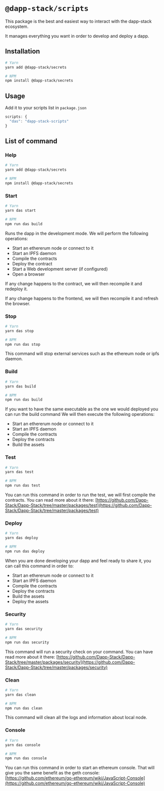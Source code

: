 # `@dapp-stack/scripts`

This package is the best and easiest way to interact with
the dapp-stack ecosystem.

It manages everything you want in order to develop and deploy a dapp.

## Installation

```sh
# Yarn
yarn add @dapp-stack/secrets

# NPM
npm install @dapp-stack/secrets
```

## Usage

Add it to your scripts list in `package.json`

```js
scripts: {
  "das": "dapp-stack-scripts"
}
```

## List of command

### Help

```sh
# Yarn
yarn add @dapp-stack/secrets

# NPM
npm install @dapp-stack/secrets
```

### Start

```sh
# Yarn
yarn das start

# NPM
npm run das build
```

Runs the dapp in the development mode.
We will perform the following operations:

- Start an ethererum node or connect to it
- Start an IPFS daemon
- Compile the contracts
- Deploy the contract
- Start a Web development server (if configured)
- Open a browser

If any change happens to the contract, we will then recompile it
and redeploy it.

If any change happens to the frontend, we will then recompile it
and refresh the browser.

### Stop

```sh
# Yarn
yarn das stop

# NPM
npm run das stop
```

This command will stop external services such as the ethereum node or ipfs daemon.

### Build

```sh
# Yarn
yarn das build

# NPM
npm run das build
```

If you want to have the same executable as the one we would deployed you can run the
build command
We will then execute the following operations:

- Start an ethererum node or connect to it
- Start an IPFS daemon
- Compile the contracts
- Deploy the contracts
- Build the assets

### Test

```sh
# Yarn
yarn das test

# NPM
npm run das test
```

You can run this command in order to run the test, we will first compile the contracts.
You can read more about it there:
[https://github.com/Dapp-Stack/Dapp-Stack/tree/master/packages/test](https://github.com/Dapp-Stack/Dapp-Stack/tree/master/packages/test)

### Deploy

```sh
# Yarn
yarn das deploy

# NPM
npm run das deploy
```

When you are done developing your dapp and feel ready to share it,
you can call this command in order to:

- Start an ethererum node or connect to it
- Start an IPFS daemon
- Compile the contracts
- Deploy the contracts
- Build the assets
- Deploy the assets

### Security

```sh
# Yarn
yarn das security

# NPM
npm run das security
```

This command will run a security check on your command.
You can have read more about it there:
[https://github.com/Dapp-Stack/Dapp-Stack/tree/master/packages/security](https://github.com/Dapp-Stack/Dapp-Stack/tree/master/packages/security)

### Clean

```sh
# Yarn
yarn das clean

# NPM
npm run das clean
```

This command will clean all the logs and information about local node.

### Console

```sh
# Yarn
yarn das console

# NPM
npm run das console
```

You can run this command in order to start an ethereum console.
That will give you the same benefit as the geth console:
[https://github.com/ethereum/go-ethereum/wiki/JavaScript-Console](https://github.com/ethereum/go-ethereum/wiki/JavaScript-Console)
